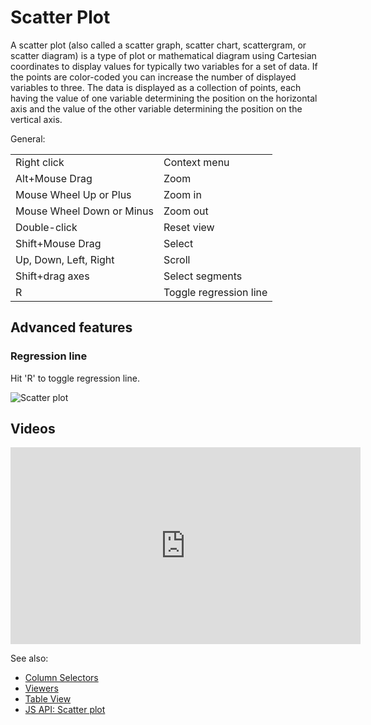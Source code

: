 <!-- TITLE: Scatter Plot -->
<!-- SUBTITLE: -->

# Scatter Plot

A scatter plot (also called a scatter graph, scatter chart, scattergram, or scatter diagram) is a
type of plot or mathematical diagram using Cartesian coordinates to display values for typically two
variables for a set of data. If the points are color-coded you can increase the number of displayed
variables to three. The data is displayed as a collection of points, each having the value of one
variable determining the position on the horizontal axis and the value of the other variable
determining the position on the vertical axis.

General:

|                           |                        |
|---------------------------|------------------------|
| Right click               | Context menu           |
| Alt+Mouse Drag            | Zoom                   |
| Mouse Wheel Up or Plus    | Zoom in                |
| Mouse Wheel Down or Minus | Zoom out               |
| Double-click              | Reset view             |
| Shift+Mouse Drag          | Select                 |
| Up, Down, Left, Right     | Scroll                 |
| Shift+drag axes           | Select segments        |
| R                         | Toggle regression line |

## Advanced features

### Regression line

Hit 'R' to toggle regression line.

![Scatter plot](../../uploads/gifs/scatter-plot.gif "scatter plot")

## Videos

<iframe width="560" height="315" src="https://www.youtube.com/embed/7MBXWzdC0-I?start=214" frameborder="0" allow="accelerometer; autoplay; clipboard-write; encrypted-media; gyroscope; picture-in-picture" allowfullscreen></iframe>

See also:
 
* [Column Selectors](column-selectors.md)
* [Viewers](../viewers.md)
* [Table View](../../overview/table-view.md)
* [JS API: Scatter plot](https://public.datagrok.ai/js/samples/ui/viewers/types/scatter-plot)

